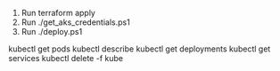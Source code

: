 1. Run terraform apply
2. Run ./get_aks_credentials.ps1
3. Run ./deploy.ps1

kubectl get pods
kubectl describe <pod name>
kubectl get deployments
kubectl get services
kubectl delete -f kube